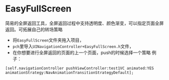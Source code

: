 # EasyFullScreen
简易的全屏返回工具，全屏返回过程中支持透明度、颜色渐变，可以指定页面全屏返回。可拓展自己的转场策略
*  将`EasyFullScreen`文件夹拖入项目，
* `pch`里导入`UINavigationController+EasyFullScreen.h`文件，
* 在你想要进行全屏返回的页面的上一个页面，push的时候选择一个策略
 例子：
 ```
 [self.navigationController pushViewController:test1VC animated:YES animationStrategy:NavAnimationTransitionStrategyDefault];
 ```
